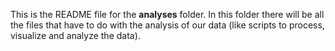 This is the README file for the **analyses** folder.
In this folder there will be all the files that have to do with the analysis of our data (like scripts to process, visualize and analyze the data).
